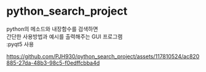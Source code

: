 # python_search_project

python의 메소드와 내장함수를 검색하면 <br>
간단한 사용방법과 예시를 출력해주는 GUI 프로그램 <br>
:pyqt5 사용</br>



https://github.com/PJH930/python_search_project/assets/117810524/ac820885-27da-48b3-98c5-f0edffcbba4d







